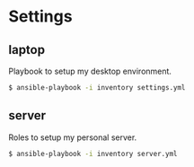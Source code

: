 Settings
========

laptop
------
Playbook to setup my desktop environment.

```bash
$ ansible-playbook -i inventory settings.yml
```

server
------
Roles to setup my personal server.
```bash
$ ansible-playbook -i inventory server.yml
```
